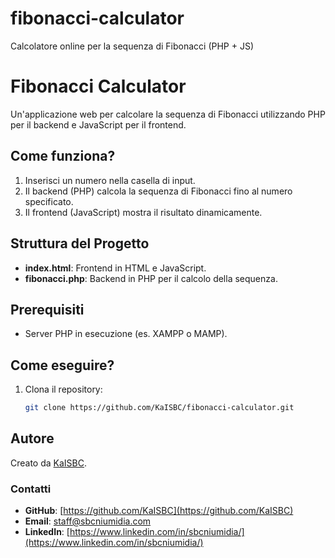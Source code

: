 # fibonacci-calculator
Calcolatore online per la sequenza di Fibonacci (PHP + JS)

# Fibonacci Calculator

Un'applicazione web per calcolare la sequenza di Fibonacci utilizzando PHP per il backend e JavaScript per il frontend.

## Come funziona?
1. Inserisci un numero nella casella di input.
2. Il backend (PHP) calcola la sequenza di Fibonacci fino al numero specificato.
3. Il frontend (JavaScript) mostra il risultato dinamicamente.

## Struttura del Progetto
- **index.html**: Frontend in HTML e JavaScript.
- **fibonacci.php**: Backend in PHP per il calcolo della sequenza.

## Prerequisiti
- Server PHP in esecuzione (es. XAMPP o MAMP).

## Come eseguire?
1. Clona il repository:
   ```bash
   git clone https://github.com/KaISBC/fibonacci-calculator.git

## Autore
Creato da [KaISBC](https://github.com/KaISBC).

### Contatti
- **GitHub**: [https://github.com/KaISBC](https://github.com/KaISBC)
- **Email**: [staff@sbcniumidia.com](mailto:staff@sbcniumidia.com)
- **LinkedIn**: [https://www.linkedin.com/in/sbcniumidia/](https://www.linkedin.com/in/sbcniumidia/)
